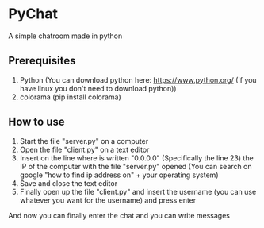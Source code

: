 # PyChat
A simple chatroom made in python

Prerequisites
-------------

1) Python (You can download python here: https://www.python.org/ (If you have linux you don't need to download python))
2) colorama (pip install colorama)

How to use
----------

1) Start the file "server.py" on a computer
2) Open the file "client.py" on a text editor
3) Insert on the line where is written "0.0.0.0" (Specifically the line 23) the IP of the computer with the file "server.py" opened (You can search on google "how to find ip address on" + your operating system)
4) Save and close the text editor
5) Finally open up the file "client.py" and insert the username (you can use whatever you want for the username) and press enter
 
And now you can finally enter the chat and you can write messages
